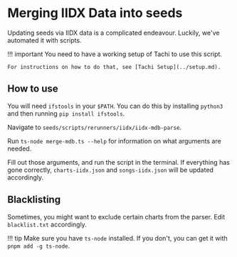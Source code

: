 # Merging IIDX Data into seeds

Updating seeds via IIDX data is a complicated endeavour. Luckily, we've automated it with scripts.

!!! important
	You need to have a working setup of Tachi to use this script.

	For instructions on how to do that, see [Tachi Setup](../setup.md).

## How to use

You will need `ifstools` in your `$PATH`. You can do this by installing `python3` and then running `pip install ifstools`.

Navigate to `seeds/scripts/rerunners/iidx/iidx-mdb-parse`.

Run `ts-node merge-mdb.ts --help` for information on what arguments are needed.

Fill out those arguments, and run the script in the terminal. If everything has gone correctly, `charts-iidx.json` and `songs-iidx.json` will be updated accordingly.

## Blacklisting

Sometimes, you might want to exclude certain charts from the parser.
Edit `blacklist.txt` accordingly.

!!! tip
	Make sure you have `ts-node` installed. If you don't, you can get it with `pnpm add -g ts-node`.
